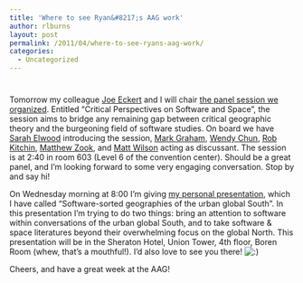 ```yaml
---
title: 'Where to see Ryan&#8217;s AAG work'
author: rlburns
layout: post
permalink: /2011/04/where-to-see-ryans-aag-work/
categories:
  - Uncategorized
---
```

# 

Tomorrow my colleague [Joe Eckert][1] and I will chair [the panel session we organized][2]. Entitled “Critical Perspectives on Software and Space”, the session aims to bridge any remaining gap between critical geographic theory and the burgeoning field of software studies. On board we have [Sarah Elwood][3] introducing the session, [Mark Graham][4], [Wendy Chun][5], [Rob Kitchin][6], [Matthew Zook][7], and [Matt Wilson][8] acting as discussant. The session is at 2:40 in room 603 (Level 6 of the convention center). Should be a great panel, and I’m looking forward to some very engaging conversation. Stop by and say hi!

 [1]: http://students.washington.edu/jeckert1/
 [2]: http://meridian.aag.org/callforpapers/program/SessionDetail.cfm?SessionID=12128
 [3]: http://faculty.washington.edu/selwood/
 [4]: http://www.oii.ox.ac.uk/people/?id=165
 [5]: http://www.brown.edu/Departments/MCM/people/facultypage.php?id=10109
 [6]: http://geography.nuim.ie/staff/kitchinrob
 [7]: http://www.zook.info/
 [8]: http://mwwilson.iweb.bsu.edu/

On Wednesday morning at 8:00 I’m giving [my personal presentation][9], which I have called “Software-sorted geographies of the urban global South”. In this presentation I’m trying to do two things: bring an attention to software within conversations of the urban global South, and to take software & space literatures beyond their overwhelming focus on the global North. This presentation will be in the Sheraton Hotel, Union Tower, 4th floor, Boren Room (whew, that’s a mouthful!). I’d also love to see you there! ![:)][10] 

 [9]: http://meridian.aag.org/callforpapers/program/AbstractDetail.cfm?AbstractID=35841
 [10]: localhost:7878/wordpress/wp-includes/images/smilies/icon_smile.gif

Cheers, and have a great week at the AAG!